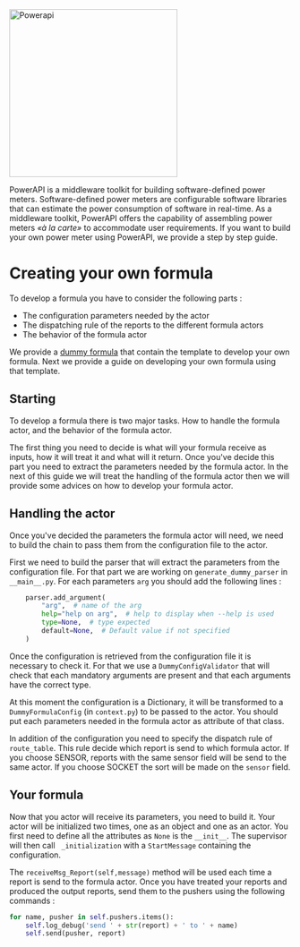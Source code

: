 <img src="https://rawgit.com/Spirals-Team/powerapi/master/resources/logo/PowerAPI-logo.png" alt="Powerapi" width="300px">

PowerAPI is a middleware toolkit for building software-defined power meters.
Software-defined power meters are configurable software libraries that can
estimate the power consumption of software in real-time.
As a middleware toolkit, PowerAPI offers the capability of assembling power
meters _«à la carte»_ to accommodate user requirements.
If you want to build your own power meter using PowerAPI, we provide a step by
step guide.

# Creating your own formula

To develop a formula you have to consider the following parts :

- The configuration parameters needed by the actor
- The dispatching rule of the reports to the different formula actors
- The behavior of the formula actor

We provide a [dummy formula](https://github.com/powerapi-ng/dummy-formula) that
contain the template to develop your own formula.
Next we provide a guide on developing your own formula using that template.

## Starting

To develop a formula there is two major tasks. How to handle the formula actor,
and the behavior of the formula actor.

The first thing you need to decide is what will your formula receive as
inputs, how it will treat it and what will it return.
Once you've decide this part you need to extract the parameters needed by the
formula actor.
In the next of this guide we will treat the handling of the formula actor then
we will provide some advices on how to develop your formula actor.

## Handling the actor

Once you've decided the parameters the formula actor will need, we need to build
the chain to pass them from the configuration file to the actor.

First we need to build the parser that will extract the parameters from the
configuration file.
For that part we are working on `generate_dummy_parser` in `__main__.py`.
For each parameters `arg` you should add the following lines :

```python
    parser.add_argument(
        "arg",  # name of the arg
        help="help on arg",  # help to display when --help is used
        type=None,  # type expected
        default=None,  # Default value if not specified
    )
```

Once the configuration is retrieved from the configuration file it is necessary
to check it.
For that we use a `DummyConfigValidator` that will check that each mandatory
arguments are present and that each arguments have the correct type.

At this moment the configuration is a Dictionary, it will be transformed to a
`DummyFormulaConfig` (in `context.py`) to be passed to the actor.
You should put each parameters needed in the formula actor as attribute of that
class.

In addition of the configuration you need to specify the dispatch rule of
`route_table`. This rule decide which report is send to which formula actor.
If you choose SENSOR, reports with the same sensor field will be send to the
same actor. If you choose SOCKET the sort will be made on the `sensor` field.

## Your formula

Now that you actor will receive its parameters, you need to build it.
Your actor will be initialized two times, one as an object and one as an actor.
You first need to define all the attributes as `None` is the `__init__`.
The supervisor will then call ` _initialization` with a `StartMessage`
containing the configuration.

The `receiveMsg_Report(self,message)` method will be used each time a report is
send to the formula actor.
Once you have treated your reports and produced the output reports, send them
to the pushers using the following commands :

```python
for name, pusher in self.pushers.items():
    self.log_debug('send ' + str(report) + ' to ' + name)
    self.send(pusher, report)
```
